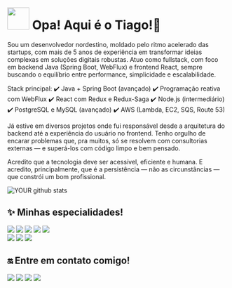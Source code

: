 
# <img src="https://c.tenor.com/FZugEEtzj3AAAAAi/super-saiyan-goku.gif" width="50"> Opa! Aqui é o Tiago!👋
Sou um desenvolvedor nordestino, moldado pelo ritmo acelerado das startups, com mais de 5 anos de experiência em transformar ideias complexas em soluções digitais robustas. Atuo como fullstack, com foco em backend Java (Spring Boot, WebFlux) e frontend React, sempre buscando o equilíbrio entre performance, simplicidade e escalabilidade.

Stack principal:
✔️ Java + Spring Boot (avançado)
✔️ Programação reativa com WebFlux
✔️ React com Redux e Redux-Saga
✔️ Node.js (intermediário)
✔️ PostgreSQL e MySQL (avançado)
✔️ AWS (Lambda, EC2, SQS, Route 53)

Já estive em diversos projetos onde fui responsável desde a arquitetura do backend até a experiência do usuário no frontend. Tenho orgulho de encarar problemas que, pra muitos, só se resolvem com consultorias externas — e superá-los com código limpo e bem pensado.

Acredito que a tecnologia deve ser acessível, eficiente e humana. E acredito, principalmente, que é a persistência — não as circunstâncias — que constrói um bom profissional.

![YOUR github stats](https://github-readme-stats.vercel.app/api?username=tiagodevss)

## ✨ Minhas especialidades!
<div>
  <img src="https://img.shields.io/badge/React-20232A?style=for-the-badge&logo=react&logoColor=61DAFB"/>
  <img src="https://img.shields.io/badge/JavaScript-323330?style=for-the-badge&logo=javascript&logoColor=F7DF1E"/>
  <img src="https://img.shields.io/badge/HTML5-E34F26?style=for-the-badge&logo=html5&logoColor=white"/>
  <img src="https://img.shields.io/badge/CSS3-1572B6?style=for-the-badge&logo=css3&logoColor=white"/>
  <img src="https://img.shields.io/badge/React_Native-20232A?style=for-the-badge&logo=react&logoColor=61DAFB"/>
<div>
<div>
  <img src="https://img.shields.io/badge/firebase-ffca28?style=for-the-badge&logo=firebase&logoColor=black"/>
  <img src="https://img.shields.io/badge/json-5E5C5C?style=for-the-badge&logo=json&logoColor=white"/>
  <img src="https://img.shields.io/badge/Python-FFD43B?style=for-the-badge&logo=python&logoColor=blue"/>
</div>


## 🔛 Entre em contato comigo!
[<img src="https://img.shields.io/badge/WhatsApp-25D366?style=for-the-badge&logo=whatsapp&logoColor=white"/>](https://api.whatsapp.com/send?phone=5519982703535)
[<img src="https://img.shields.io/badge/linkedin-%230077B5.svg?&style=for-the-badge&logo=linkedin&logoColor=white" />](https://www.linkedin.com/in/tiago-santos-0601071a2/)
[<img src = "https://img.shields.io/badge/instagram-%23E4405F.svg?&style=for-the-badge&logo=instagram&logoColor=white">](https://www.instagram.com/tiagodevss/)
[<img src = "https://img.shields.io/badge/facebook-%231877F2.svg?&style=for-the-badge&logo=facebook&logoColor=white">](https://www.facebook.com/tiagosantos322/)
